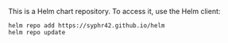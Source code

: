 This is a Helm chart repository. To access it, use the Helm client:

```
helm repo add https://syphr42.github.io/helm
helm repo update
```
